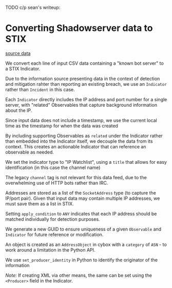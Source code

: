 TODO c/p sean's writeup:

# Converting Shadowserver data to STIX

[source data](https://www.shadowserver.org/wiki/pmwiki.php/Services/Botnet-CCIP)

We convert each line of input CSV data containing a "known bot server" to a STIX Indicator.

Due to the information source presenting data in the context of detection and mitigation rahter than reporting an existing breach, we use an `Indicator` rather than `Incident` in this case.

Each `Indicator` directly includes the IP address and port number for a single server, with "related" Observables that capture background information about the IP.

Since input data does not include a timestamp, we use the current local time as the timestamp for when the data was created

By including supporting Observables as `related` under the Indicator rather than embedded into the Indicator itself, we decouple the data from its context. This creates an actionable Indicator that can reference an observable as needed.

We set the indicator type to "IP Watchlist", using a `title` that allows for easy identification (in this case the channel name)

The legacy  `channel` tag is not relevant for this data feed, due to the overwhelming use of HTTP bots rather than IRC.

Addresses are stored as a list of the `SocketAddress` type (to capture the IP/port pair). Given that input data may contain multiple IP addresses, we must save them as a list in STIX.

Setting `apply_condition` to `ANY` indicates that each IP address should be matched individually for detection purposes. 

We generate a new GUID to ensure uniqueness of a given `Observable` and `Indicator` for future reference or modification.

An object is created as an  `AddressObject` in cybox with a `category` of `ASN` - to work around a limitation in the Python API.

We use `set_producer_identity` in Python to identify the originator of the information

*Note:* If creating XML via other means, the same can be set using the `<Producer>` field in the Indicator.

